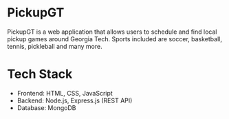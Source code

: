 # PickupGT
PickupGT is a web application that allows users to schedule and find local pickup games around Georgia Tech. Sports included are soccer, basketball, tennis, pickleball and many more. 

# Tech Stack
- Frontend: HTML, CSS, JavaScript
- Backend: Node.js, Express.js (REST API)
- Database: MongoDB
